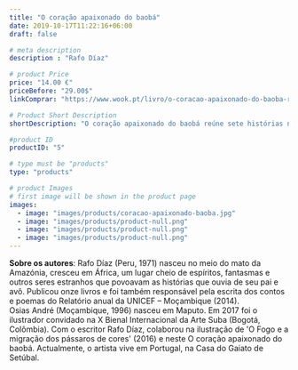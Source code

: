 ```yaml
---
title: "O coração apaixonado do baobá"
date: 2019-10-17T11:22:16+06:00
draft: false

# meta description
description : "Rafo Díaz"

# product Price
price: "14.00 €"
priceBefore: "29.00$"
linkComprar: "https://www.wook.pt/livro/o-coracao-apaixonado-do-baoba-rafo-diaz/21608799"

# Product Short Description
shortDescription: "O coração apaixonado do baobá reúne sete histórias narradas pelo escritor peruano Rafo Díaz e ilustradas pelo artista moçambicano Osias André. Os contos são inspirados nos inúmeros mitos africanos sobre a árvore do baobá, também chamada de embondeiro, uma árvore gigante, sagrada, lendária e secular, cercada de mistérios e muita magia."

#product ID
productID: "5"

# type must be "products"
type: "products"

# product Images
# first image will be shown in the product page
images:
  - image: "images/products/coracao-apaixonado-baoba.jpg"
  - image: "images/products/product-null.png"
  - image: "images/products/product-null.png"
  - image: "images/products/product-null.png"
---
```


**Sobre os autores**: Rafo Díaz (Peru, 1971) nasceu no meio do mato da Amazónia, cresceu em África, um lugar cheio de espíritos, fantasmas e outros seres estranhos que povoavam as histórias que ouvia de seu pai e avô. Publicou onze livros e foi também responsável pela escrita dos contos e poemas do Relatório anual da UNICEF – Moçambique (2014). 
<br>
Osias André (Moçambique, 1996) nasceu em Maputo. Em 2017 foi o ilustrador convidado na X Bienal Internacional da Arte Suba (Bogotá, Colômbia). Com o escritor Rafo Díaz, colaborou na ilustração de 'O Fogo e a migração dos pássaros de cores' (2016) e neste O coração apaixonado do baobá. Actualmente, o artista vive em Portugal, na Casa do Gaiato de Setúbal.